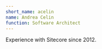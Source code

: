 ```yaml
---
short_name: acelin
name: Andrea Celin
function: Software Architect
---
```


Experience with Sitecore since 2012.